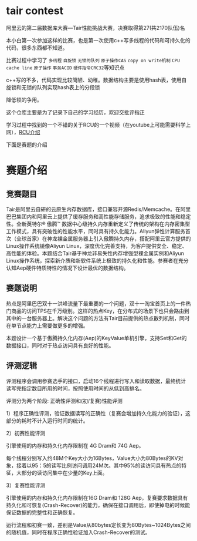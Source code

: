 # tair contest
阿里云的第二届数据库大赛—Tair性能挑战大赛，决赛取得第27(共2170队伍)名



本小白第一次参加这样的比赛，也是第一次使用c++写多线程的代码和可持久化的代码，很多东西都不知道。

比赛过程中学习了 `多线程` `自旋锁` `无锁的队列` `原子操作CAS` `copy on write机制` `CPU cache line`  `原子操作`  `事务ACID` `硬件指令CRC32`等知识点

c++写的不多，代码实现比较简陋、幼稚。数据结构主要是使用hash表，使用自旋锁和无锁的队列实现hash表上的分段锁

降低锁的争用。

这个仓库主要是为了记录下自己的学习经历，欢迎交批评指正

学习过程中找到的一个不错的关于RCU的一个视频（在youtube上可能需要科学上网），[RCU介绍](https://www.youtube.com/watch?reload=9&v=rxQ5K9lo034)



下面是赛题的介绍

# 赛题介绍

## 竞赛题目

Tair是阿里云自研的云原生内存数据库，接口兼容开源Redis/Memcache。在阿里巴巴集团内和阿里云上提供了缓存服务和高性能存储服务，追求极致的性能和稳定性。全新英特尔® 傲腾™ 数据中心级持久内存重新定义了传统的架构在内存密集型工作模式，具有突破性的性能水平，同时具有持久化能力。Aliyun弹性计算服务首次（全球首家）在神龙裸金属服务器上引入傲腾持久内存，撘配阿里云官方提供的Linux操作系统镜像Aliyun Linux，深度优化完善支持，为客户提供安全、稳定、高性能的体验。本题结合Tair基于神龙非易失性内存增强型裸金属实例和Aliyun Linux操作系统，探索新介质和新软件系统上极致的持久化和性能。参赛者在充分认知Aep硬件特质特性的情况下设计最优的数据结构。

## 赛题说明

热点是阿里巴巴双十一洪峰流量下最重要的一个问题，双十一淘宝首页上的一件热门商品的访问TPS在千万级别。这样的热点Key，在分布式的场景下也只会路由到其中的一台服务器上。解决这个问题的方法有Tair目前提供的热点散列机制，同时在单节点能力上需要做更多的增强。

本题设计一个基于傲腾持久化内存(Aep)的KeyValue单机引擎，支持Set和Get的数据接口，同时对于热点访问具有良好的性能。

## 评测逻辑

评测程序会调用参赛选手的接口，启动16个线程进行写入和读取数据，最终统计读写完指定数目所用的时间，按照使用时间的从低到高排名。

评测分为两个阶段: 正确性评测和(初/复赛)性能评测

1）程序正确性评测，验证数据读写的正确性（复赛会增加持久化能力的验证），这部分的耗时不计入运行时间的统计。

2）初赛性能评测

引擎使用的内存和持久化内存限制在 4G Dram和 74G Aep。

每个线程分别写入约48M个Key大小为16Bytes，Value大小为80Bytes的KV对象，接着以95：5的读写比例访问调用24M次。其中95%的读访问具有热点的特征，大部分的读访问集中在少量的Key上面。

3）复赛性能评测

引擎使用的内存和持久化内存限制在16G Dram和 128G Aep，复赛要求数据具有持久化和可恢复(Crash-Recover)的能力，确保在接口调用后，即使掉电的时候能保证数据的完整性和正确恢复。

运行流程和初赛一致，差别是Value从80bytes定长变为80Bytes~1024Bytes之间的随机值，同时在程序正确性验证加入Crash-Recover的测试。

